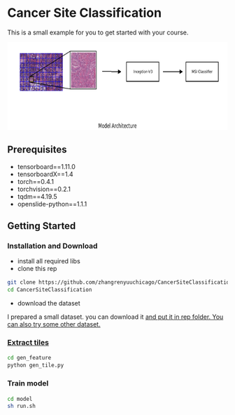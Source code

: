 # Cancer Site Classification

This is a small example for you to get started with your course. 

<p align='center'>  
  <img src='fig/BaselineModel.png' width='600' height='200' />
</p>


## Prerequisites
- tensorboard==1.11.0
- tensorboardX==1.4
- torch==0.4.1
- torchvision==0.2.1
- tqdm==4.19.5
- openslide-python==1.1.1

## Getting Started

### Installation and Download
- install all required libs
- clone this rep
```bash
git clone https://github.com/zhangrenyuuchicago/CancerSiteClassification
cd CancerSiteClassification
```
- download the dataset

I prepared a small dataset. you can download it <a href="https://arxiv.org/abs/1803.04054"> and put it in rep folder. You can also try some other dataset.

### Extract tiles

```bash
cd gen_feature
python gen_tile.py
```

### Train model

```bash
cd model
sh run.sh
```

